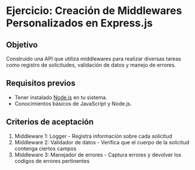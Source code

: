 # Ejercicio: Creación de Middlewares Personalizados en Express.js

## Objetivo

Construido una API que utiliza middlewares para realizar diversas tareas como registro de solicitudes, validación de datos y manejo de errores.

## Requisitos previos

- Tener instalado [Node.js](https://nodejs.org/) en tu sistema.
- Conocimientos básicos de JavaScript y Node.js.

## Criterios de aceptación

1. Middleware 1: Logger - Registra información sobre cada solicitud
2. Middleware 2: Validador de datos - Verifica que el cuerpo de la solicitud contenga ciertos campos
3.  Middleware 3: Manejador de errores - Captura errores y devolver los codigos de errores pertinentes